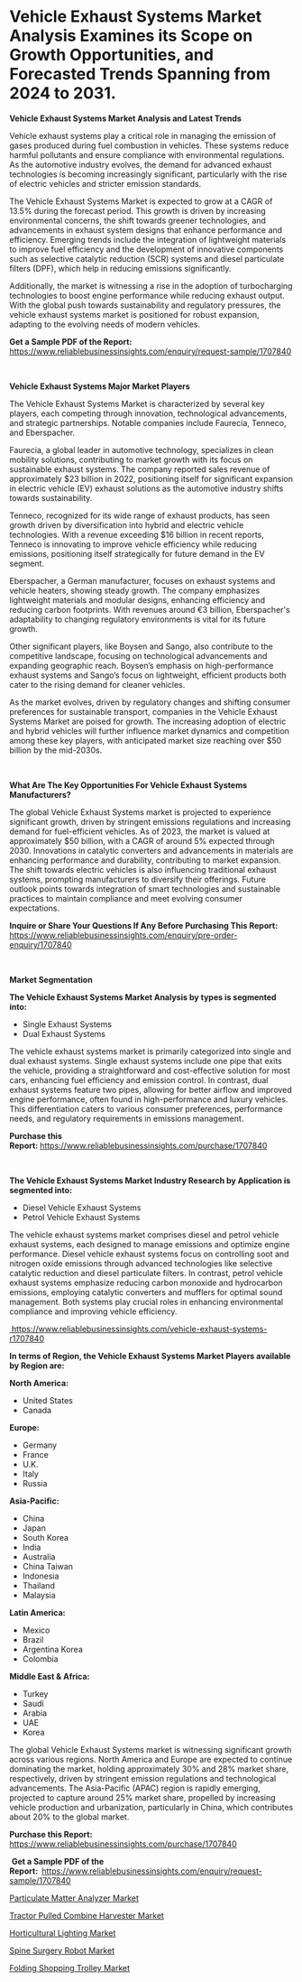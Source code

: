 <p><h1>Vehicle Exhaust Systems Market Analysis Examines its Scope on Growth Opportunities, and Forecasted Trends Spanning from 2024 to 2031.</h1></p><p><strong>Vehicle Exhaust Systems Market Analysis and Latest Trends</strong></p>
<p><p>Vehicle exhaust systems play a critical role in managing the emission of gases produced during fuel combustion in vehicles. These systems reduce harmful pollutants and ensure compliance with environmental regulations. As the automotive industry evolves, the demand for advanced exhaust technologies is becoming increasingly significant, particularly with the rise of electric vehicles and stricter emission standards.</p><p>The Vehicle Exhaust Systems Market is expected to grow at a CAGR of 13.5% during the forecast period. This growth is driven by increasing environmental concerns, the shift towards greener technologies, and advancements in exhaust system designs that enhance performance and efficiency. Emerging trends include the integration of lightweight materials to improve fuel efficiency and the development of innovative components such as selective catalytic reduction (SCR) systems and diesel particulate filters (DPF), which help in reducing emissions significantly.</p><p>Additionally, the market is witnessing a rise in the adoption of turbocharging technologies to boost engine performance while reducing exhaust output. With the global push towards sustainability and regulatory pressures, the vehicle exhaust systems market is positioned for robust expansion, adapting to the evolving needs of modern vehicles.</p></p>
<p><strong>Get a Sample PDF of the Report:&nbsp;</strong> <a href="https://www.reliablebusinessinsights.com/enquiry/request-sample/1707840?utm_campaign=39&utm_medium=2&utm_source=Github&utm_content=ia&utm_term=18122024&utm_id=vehicle-exhaust-systems">https://www.reliablebusinessinsights.com/enquiry/request-sample/1707840</a></p>
<p>&nbsp;</p>
<p><strong>Vehicle Exhaust Systems Major Market Players</strong></p>
<p><p>The Vehicle Exhaust Systems Market is characterized by several key players, each competing through innovation, technological advancements, and strategic partnerships. Notable companies include Faurecia, Tenneco, and Eberspacher.</p><p>Faurecia, a global leader in automotive technology, specializes in clean mobility solutions, contributing to market growth with its focus on sustainable exhaust systems. The company reported sales revenue of approximately $23 billion in 2022, positioning itself for significant expansion in electric vehicle (EV) exhaust solutions as the automotive industry shifts towards sustainability.</p><p>Tenneco, recognized for its wide range of exhaust products, has seen growth driven by diversification into hybrid and electric vehicle technologies. With a revenue exceeding $16 billion in recent reports, Tenneco is innovating to improve vehicle efficiency while reducing emissions, positioning itself strategically for future demand in the EV segment.</p><p>Eberspacher, a German manufacturer, focuses on exhaust systems and vehicle heaters, showing steady growth. The company emphasizes lightweight materials and modular designs, enhancing efficiency and reducing carbon footprints. With revenues around €3 billion, Eberspacher's adaptability to changing regulatory environments is vital for its future growth.</p><p>Other significant players, like Boysen and Sango, also contribute to the competitive landscape, focusing on technological advancements and expanding geographic reach. Boysen’s emphasis on high-performance exhaust systems and Sango’s focus on lightweight, efficient products both cater to the rising demand for cleaner vehicles.</p><p>As the market evolves, driven by regulatory changes and shifting consumer preferences for sustainable transport, companies in the Vehicle Exhaust Systems Market are poised for growth. The increasing adoption of electric and hybrid vehicles will further influence market dynamics and competition among these key players, with anticipated market size reaching over $50 billion by the mid-2030s.</p></p>
<p>&nbsp;</p>
<p><strong>What Are The Key Opportunities For Vehicle Exhaust Systems Manufacturers?</strong></p>
<p><p>The global Vehicle Exhaust Systems market is projected to experience significant growth, driven by stringent emissions regulations and increasing demand for fuel-efficient vehicles. As of 2023, the market is valued at approximately $50 billion, with a CAGR of around 5% expected through 2030. Innovations in catalytic converters and advancements in materials are enhancing performance and durability, contributing to market expansion. The shift towards electric vehicles is also influencing traditional exhaust systems, prompting manufacturers to diversify their offerings. Future outlook points towards integration of smart technologies and sustainable practices to maintain compliance and meet evolving consumer expectations.</p></p>
<p><strong>Inquire or Share Your Questions If Any Before Purchasing This Report:</strong> <a href="https://www.reliablebusinessinsights.com/enquiry/pre-order-enquiry/1707840?utm_campaign=39&utm_medium=2&utm_source=Github&utm_content=ia&utm_term=18122024&utm_id=vehicle-exhaust-systems">https://www.reliablebusinessinsights.com/enquiry/pre-order-enquiry/1707840</a></p>
<p>&nbsp;</p>
<p><strong>Market Segmentation</strong></p>
<p><strong>The Vehicle Exhaust Systems Market Analysis by types is segmented into:</strong></p>
<p><ul><li>Single Exhaust Systems</li><li>Dual Exhaust Systems</li></ul></p>
<p><p>The vehicle exhaust systems market is primarily categorized into single and dual exhaust systems. Single exhaust systems include one pipe that exits the vehicle, providing a straightforward and cost-effective solution for most cars, enhancing fuel efficiency and emission control. In contrast, dual exhaust systems feature two pipes, allowing for better airflow and improved engine performance, often found in high-performance and luxury vehicles. This differentiation caters to various consumer preferences, performance needs, and regulatory requirements in emissions management.</p></p>
<p><strong>Purchase this Report:&nbsp;</strong><a href="https://www.reliablebusinessinsights.com/purchase/1707840?utm_campaign=39&utm_medium=2&utm_source=Github&utm_content=ia&utm_term=18122024&utm_id=vehicle-exhaust-systems">https://www.reliablebusinessinsights.com/purchase/1707840</a></p>
<p>&nbsp;</p>
<p><strong>The Vehicle Exhaust Systems Market Industry Research by Application is segmented into:</strong></p>
<p><ul><li>Diesel Vehicle Exhaust Systems</li><li>Petrol Vehicle Exhaust Systems</li></ul></p>
<p><p>The vehicle exhaust systems market comprises diesel and petrol vehicle exhaust systems, each designed to manage emissions and optimize engine performance. Diesel vehicle exhaust systems focus on controlling soot and nitrogen oxide emissions through advanced technologies like selective catalytic reduction and diesel particulate filters. In contrast, petrol vehicle exhaust systems emphasize reducing carbon monoxide and hydrocarbon emissions, employing catalytic converters and mufflers for optimal sound management. Both systems play crucial roles in enhancing environmental compliance and improving vehicle efficiency.</p></p>
<p><a href="https://www.reliablebusinessinsights.com/vehicle-exhaust-systems-r1707840?utm_campaign=39&utm_medium=2&utm_source=Github&utm_content=ia&utm_term=18122024&utm_id=vehicle-exhaust-systems">&nbsp;https://www.reliablebusinessinsights.com/vehicle-exhaust-systems-r1707840</a></p>
<p><strong>In terms of Region, the Vehicle Exhaust Systems Market Players available by Region are:</strong></p>
<p>
    <p> <strong> North America: </strong>
        <ul>
            <li>United States</li>
            <li>Canada</li>
        </ul>
        </p> 
    <p> <strong> Europe: </strong>
        <ul>
            <li>Germany</li>
            <li>France</li>
            <li>U.K.</li>
            <li>Italy</li>
            <li>Russia</li>
        </ul>
        </p> 
    <p> <strong> Asia-Pacific: </strong>
        <ul>
            <li>China</li>
            <li>Japan</li>
            <li>South Korea</li>
            <li>India</li>
            <li>Australia</li>
            <li>China Taiwan</li>
            <li>Indonesia</li>
            <li>Thailand</li>
            <li>Malaysia</li>
        </ul>
        </p> 
    <p> <strong> Latin America: </strong>
        <ul>
            <li>Mexico</li>
            <li>Brazil</li>
            <li>Argentina Korea</li>
            <li>Colombia</li>
        </ul>
        </p> 
    <p> <strong> Middle East & Africa: </strong>
        <ul>
            <li>Turkey</li>
            <li>Saudi</li>
            <li>Arabia</li>
            <li>UAE</li>
            <li>Korea</li>
        </ul>
    </p>
    </p>
<p><p>The global Vehicle Exhaust Systems market is witnessing significant growth across various regions. North America and Europe are expected to continue dominating the market, holding approximately 30% and 28% market share, respectively, driven by stringent emission regulations and technological advancements. The Asia-Pacific (APAC) region is rapidly emerging, projected to capture around 25% market share, propelled by increasing vehicle production and urbanization, particularly in China, which contributes about 20% to the global market.</p></p>
<p><strong>Purchase this Report: </strong><a href="https://www.reliablebusinessinsights.com/purchase/1707840?utm_campaign=39&utm_medium=2&utm_source=Github&utm_content=ia&utm_term=18122024&utm_id=vehicle-exhaust-systems">https://www.reliablebusinessinsights.com/purchase/1707840</a></p>
<p>&nbsp;<strong>Get a Sample PDF of the Report:&nbsp;&nbsp;</strong><a href="https://www.reliablebusinessinsights.com/enquiry/request-sample/1707840?utm_campaign=39&utm_medium=2&utm_source=Github&utm_content=ia&utm_term=18122024&utm_id=vehicle-exhaust-systems">https://www.reliablebusinessinsights.com/enquiry/request-sample/1707840</a></p>
<p><strong></strong></p>
<p><p><a href="https://www.linkedin.com/pulse/particulate-matter-analyzer-market-size-trends-opportunities-challenges-9cvsf?utm_campaign=39&utm_medium=2&utm_source=Github&utm_content=ia&utm_term=18122024&utm_id=vehicle-exhaust-systems">Particulate Matter Analyzer Market</a></p><p><a href="https://www.linkedin.com/pulse/tractor-pulled-combine-harvester-market-evolution-future-dpphf?utm_campaign=39&utm_medium=2&utm_source=Github&utm_content=ia&utm_term=18122024&utm_id=vehicle-exhaust-systems">Tractor Pulled Combine Harvester Market</a></p><p><a href="https://www.linkedin.com/pulse/horticultural-lighting-market-size-current-development-rcpyf?utm_campaign=39&utm_medium=2&utm_source=Github&utm_content=ia&utm_term=18122024&utm_id=vehicle-exhaust-systems">Horticultural Lighting Market</a></p><p><a href="https://www.linkedin.com/pulse/growing-spine-surgery-robot-market-size-forecast-predicted-cagr-uwagf?utm_campaign=39&utm_medium=2&utm_source=Github&utm_content=ia&utm_term=18122024&utm_id=vehicle-exhaust-systems">Spine Surgery Robot Market</a></p><p><a href="https://www.linkedin.com/pulse/thorough-analysis-global-regional-development-folding-shopping-saebf?utm_campaign=39&utm_medium=2&utm_source=Github&utm_content=ia&utm_term=18122024&utm_id=vehicle-exhaust-systems">Folding Shopping Trolley Market</a></p></p>